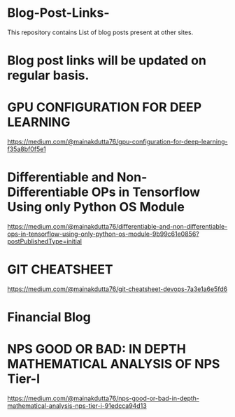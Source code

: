 # Blog-Post-Links-
This repository contains List of blog posts present at other sites. 

# Blog post links will be updated on regular basis. 

# GPU CONFIGURATION FOR DEEP LEARNING

https://medium.com/@mainakdutta76/gpu-configuration-for-deep-learning-f35a8bf0f5e1

# Differentiable and Non-Differentiable OPs in Tensorflow Using only Python OS Module

https://medium.com/@mainakdutta76/differentiable-and-non-differentiable-ops-in-tensorflow-using-only-python-os-module-9b99c61e0856?postPublishedType=initial

# GIT CHEATSHEET

https://medium.com/@mainakdutta76/git-cheatsheet-devops-7a3e1a6e5fd6


# Financial Blog

# NPS GOOD OR BAD: IN DEPTH MATHEMATICAL ANALYSIS OF NPS Tier-I
https://medium.com/@mainakdutta76/nps-good-or-bad-in-depth-mathematical-analysis-nps-tier-i-91edcca94d13
